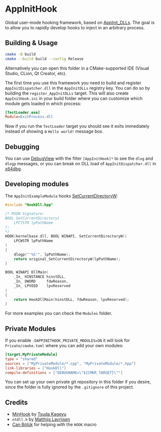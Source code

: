 # AppInitHook

Global user-mode hooking framework, based on [AppInit_DLLs](https://docs.microsoft.com/en-nz/windows/win32/dlls/secure-boot-and-appinit-dlls). The goal is to allow you to rapidly develop hooks to inject in an arbitrary process.

## Building & Usage

```sh
cmake -B build
cmake --build build --config Release
```

Alternatively you can open this folder in a CMake-supported IDE (Visual Studio, CLion, Qt Creator, etc).

The first time you use this framework you need to build and register `AppInitDispatcher.dll` in the `AppInitDLLs` registry key. You can do so by building the `register_AppInitDLLs` target. This will also create `AppInitHook.ini` in your build folder where you can customize which module gets loaded in which process:

```ini
[TestLoader.exe]
Module=ExitProcess.dll
```

Now if you run the `TestLoader` target you should see it exits immediately instead of showing a `Hello world!` message box.

## Debugging

You can use [DebugView](https://docs.microsoft.com/en-us/sysinternals/downloads/debugview) with the filter `[AppInitHook]*` to see the `dlog` and `dlogp` messages, or you can break on DLL load of `AppInitDispatcher.dll` in [x64dbg](https://x64dbg.com).

## Developing modules

The `AppInitExampleModule` hooks [SetCurrentDirectoryW](https://docs.microsoft.com/en-us/windows/win32/api/winbase/nf-winbase-setcurrentdirectory):

```cpp
#include "HookDll.hpp"

/* MSDN Signature:
BOOL SetCurrentDirectory(
	LPCTSTR lpPathName
);
*/
HOOK(kernelbase.dll, BOOL WINAPI, SetCurrentDirectoryW)(
	LPCWSTR lpPathName
)
{
	dlogp("'%S'", lpPathName);
	return original_SetCurrentDirectoryW(lpPathName);
}

BOOL WINAPI DllMain(
	_In_ HINSTANCE hinstDLL,
	_In_ DWORD     fdwReason,
	_In_ LPVOID    lpvReserved
)
{
	return HookDllMain(hinstDLL, fdwReason, lpvReserved);
}
```

For more examples you can check the `Modules` folder.

## Private Modules

If you enable `-DAPPINITHOOK_PRIVATE_MODULES=ON` it will look for `Private/cmake.toml` where you can add your own modules:

```toml
[target.MyPrivateModule]
type = "shared"
sources = ["MyPrivateModule/*.cpp", "MyPrivateModule/*.hpp"]
link-libraries = ["HookDll"]
compile-definitions = ["DEBUGNAME=\"${CMKR_TARGET}\""]
```

You can set up your own private git repository in this folder if you desire, since the folder is fully ignored by the `.gitignore` of this project.

## Credits

- [MinHook](https://github.com/TsudaKageyu/minhook) by [Tsuda Kageyu](https://github.com/TsudaKageyu)
- `ntdll.h` by [Matthijs Lavrijsen](https://github.com/Mattiwatti)
- [Can Bölük](https://blog.can.ac) for helping with the `HOOK` macro